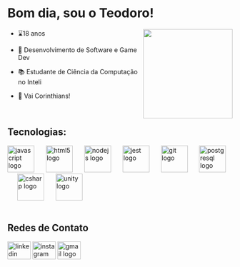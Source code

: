 <h1> Bom dia, sou o Teodoro!  </h1>

<div align="right"> <img src="https://starloggers.com/wp-content/uploads/2021/11/team-hawkeye.jpg" align="right" height="200" width="" /> </div>



                    
 
* ⌛️18 anos

* 🎯​ Desenvolvimento de Software e Game Dev

* 📚 Estudante de Ciência da Computação no Inteli

* 🦅 Vai Corinthians!



<br/> <h2 align="left">Tecnologias:</h2>

<div align="left">
  <img src="https://cdn.jsdelivr.net/gh/devicons/devicon/icons/javascript/javascript-original.svg" height="60" alt="javascript logo" /> <img width="18" />
  <img src="https://cdn.jsdelivr.net/gh/devicons/devicon/icons/html5/html5-original.svg" height="60" alt="html5 logo" /> <img width="18" /> 
  <img src="https://cdn.jsdelivr.net/gh/devicons/devicon/icons/nodejs/nodejs-original.svg" height="60" alt="nodejs logo" /> <img width="18" /> 
  <img src="https://cdn.jsdelivr.net/gh/devicons/devicon/icons/jest/jest-plain.svg" height="60" alt="jest logo" /> <img width='18' /> 
  <img src="https://cdn.jsdelivr.net/gh/devicons/devicon/icons/git/git-original.svg" height="60" alt="git logo" /> <img width="18" /> 
  <img src="https://cdn.jsdelivr.net/gh/devicons/devicon/icons/postgresql/postgresql-original.svg" height="60" alt="postgresql logo" /> <img width="18" /> 
  <img src="https://cdn.jsdelivr.net/gh/devicons/devicon/icons/csharp/csharp-original.svg" height="60" alt="csharp logo" /> <img width="18" /> 
  <img src="https://cdn.jsdelivr.net/gh/devicons/devicon/icons/unity/unity-original.svg" height="60" alt="unity logo" /> <img width='18' />
  </div> 
  
  <br/>


  
<h2 align="left">Redes de Contato</h2>
<div align="left">

  <a href="https://www.linkedin.com/in/teodoroneira/" target="_blank"><img src="https://raw.githubusercontent.com/maurodesouza/profile-readme-generator/master/src/assets/icons/social/linkedin/default.svg" width="52" height="40" alt="linkedin logo"  /></a>
  <a href="https://www.instagram.com/teodoro_neira/" target="_blank"><img src="https://raw.githubusercontent.com/maurodesouza/profile-readme-generator/master/src/assets/icons/social/instagram/default.svg" width="52" height="40" alt="instagram logo"  /></a>
<a href="mailto:teoneira120@gmail.com" target="_blank"><img src="https://raw.githubusercontent.com/maurodesouza/profile-readme-generator/master/src/assets/icons/social/gmail/default.svg" width="52" height="40" alt="gmail logo"  /></a>
</div>
</div>
